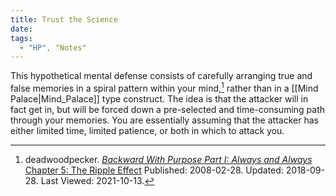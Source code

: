 ```yaml
---
title: Trust the Science
date: 
tags:
  - "HP", "Notes"
---
```

This hypothetical mental defense consists of carefully arranging true and false
memories in a spiral pattern within your mind,[^211013-1] rather than in a
[[Mind Palace|Mind_Palace]] type construct.  The idea is that the attacker will
in fact get in, but will be forced down a pre-selected and time-consuming path
through your memories.  You are essentially assuming that the attacker has
either limited time, limited patience, or both in which to attack you.  

[^211013-1]: deadwoodpecker.
    _[Backward With Purpose Part I: Always and
    Always](https://www.fanfiction.net/s/4101650)_
    [Chapter 5: The Ripple
    Effect](https://www.fanfiction.net/s/4101650/5/Backward-With-Purpose-Part-I-Always-and-Always)
    Published: 2008-02-28. Updated: 2018-09-28. Last Viewed: 2021-10-13.

